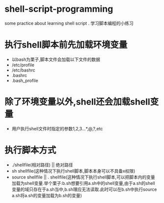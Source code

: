 # shell-script-programming
some practice about learning shell script .
学习脚本编程的小练习

# 执行shell脚本前先加载环境变量
+ 以bash为栗子,脚本文件会加载以下文件的数据
+ /etc/profile
+ /etc/bashrc
+ .bashrc
+ .bash_profile

# 除了环境变量以外,shell还会加载shell变量
+ 用户执行shell文件时指定的参数$1,$2,$3...$*,$@,$?,etc

# 执行脚本方式
+ ./shellfile(相对路径) || 绝对路径
+ sh shellfile(这种情况下执行shell脚本,脚本本身可以不具备x权限)
+ source shellfile || . shellfile(这种情况下执行shell脚本,可以把脚本内的变量加载为shell变量.举个栗子:b.sh想要引用a.sh中的shell变量,由于a.sh的shell变量的域只存在于a.sh当中,b.sh理应无法读取.此时可以在b.sh中执行source a.sh将a.sh的变量加载为b.sh的变量)
